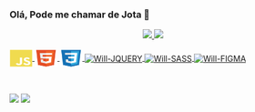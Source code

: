### Olá, Pode me chamar de Jota 👋

<div align="center">
  <a href="https://github.com/Willian-Katz">
  <img height="180rem" src="https://github-readme-stats.vercel.app/api?username=JhonesJhonatas&show_icons=true&theme=dark&include_all_commits=true&count_private=true"/>
  <img height="180rem" src="https://github-readme-stats.vercel.app/api/top-langs/?username=JhonesJhonatas&layout=compact&langs_count=7&theme=dark"/>
</div>
  
<div style="display: inline_block"><br>
  <img align="center" alt="Will-Js" height="30" width="40" src="https://raw.githubusercontent.com/devicons/devicon/master/icons/javascript/javascript-plain.svg">
  <img align="center" alt="Will-HTML" height="30" width="40" src="https://raw.githubusercontent.com/devicons/devicon/master/icons/html5/html5-original.svg">
  <img align="center" alt="Will-CSS" height="30" width="40" src="https://raw.githubusercontent.com/devicons/devicon/master/icons/css3/css3-original.svg">
  <img align="center" alt="Will-JQUERY" height="30" width="40" src="https://cdn.jsdelivr.net/gh/devicons/devicon/icons/jquery/jquery-plain-wordmark.svg">
  <img align="center" alt="Will-SASS" height="30" width="40" src="https://cdn.jsdelivr.net/gh/devicons/devicon/icons/sass/sass-original.svg">
  <img align="center" alt="Will-FIGMA" height="30" width="40" src="https://cdn.jsdelivr.net/gh/devicons/devicon/icons/figma/figma-original.svg">
</div>

 ##
 <br>
 
<div> 
  <a href="https://www.instagram.com/jhones.jhonatas" target="_blank"><img src="https://img.shields.io/badge/-Instagram-%23E4405F?style=for-the-badge&logo=instagram&logoColor=white" target="_blank"></a>
  <a href="https://www.linkedin.com/in/jhonesjhonatas/" target="_blank"><img src="https://img.shields.io/badge/-LinkedIn-%230077B5?style=for-the-badge&logo=linkedin&logoColor=white" target="_blank"></a>  
</div>
